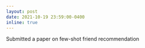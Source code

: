 ```yaml
---
layout: post
date: 2021-10-19 23:59:00-0400
inline: true
---
```


Submitted a paper on few-shot friend recommendation
